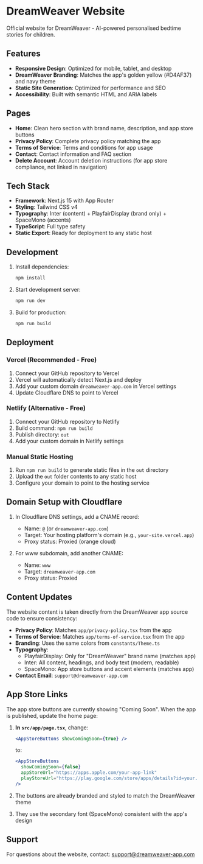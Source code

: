 # DreamWeaver Website

Official website for DreamWeaver - AI-powered personalised bedtime stories for children.

## Features

- **Responsive Design**: Optimized for mobile, tablet, and desktop
- **DreamWeaver Branding**: Matches the app's golden yellow (#D4AF37) and navy theme
- **Static Site Generation**: Optimized for performance and SEO
- **Accessibility**: Built with semantic HTML and ARIA labels

## Pages

- **Home**: Clean hero section with brand name, description, and app store buttons
- **Privacy Policy**: Complete privacy policy matching the app
- **Terms of Service**: Terms and conditions for app usage
- **Contact**: Contact information and FAQ section
- **Delete Account**: Account deletion instructions (for app store compliance, not linked in navigation)

## Tech Stack

- **Framework**: Next.js 15 with App Router
- **Styling**: Tailwind CSS v4
- **Typography**: Inter (content) + PlayfairDisplay (brand only) + SpaceMono (accents)
- **TypeScript**: Full type safety
- **Static Export**: Ready for deployment to any static host

## Development

1. Install dependencies:

   ```bash
   npm install
   ```

2. Start development server:

   ```bash
   npm run dev
   ```

3. Build for production:
   ```bash
   npm run build
   ```

## Deployment

### Vercel (Recommended - Free)

1. Connect your GitHub repository to Vercel
2. Vercel will automatically detect Next.js and deploy
3. Add your custom domain `dreamweaver-app.com` in Vercel settings
4. Update Cloudflare DNS to point to Vercel

### Netlify (Alternative - Free)

1. Connect your GitHub repository to Netlify
2. Build command: `npm run build`
3. Publish directory: `out`
4. Add your custom domain in Netlify settings

### Manual Static Hosting

1. Run `npm run build` to generate static files in the `out` directory
2. Upload the `out` folder contents to any static host
3. Configure your domain to point to the hosting service

## Domain Setup with Cloudflare

1. In Cloudflare DNS settings, add a CNAME record:
   - Name: `@` (or `dreamweaver-app.com`)
   - Target: Your hosting platform's domain (e.g., `your-site.vercel.app`)
   - Proxy status: Proxied (orange cloud)

2. For www subdomain, add another CNAME:
   - Name: `www`
   - Target: `dreamweaver-app.com`
   - Proxy status: Proxied

## Content Updates

The website content is taken directly from the DreamWeaver app source code to ensure consistency:

- **Privacy Policy**: Matches `app/privacy-policy.tsx` from the app
- **Terms of Service**: Matches `app/terms-of-service.tsx` from the app
- **Branding**: Uses the same colors from `constants/Theme.ts`
- **Typography**:
  - PlayfairDisplay: Only for "DreamWeaver" brand name (matches app)
  - Inter: All content, headings, and body text (modern, readable)
  - SpaceMono: App store buttons and accent elements (matches app)
- **Contact Email**: `support@dreamweaver-app.com`

## App Store Links

The app store buttons are currently showing "Coming Soon". When the app is published, update the home page:

1. **In `src/app/page.tsx`**, change:

   ```jsx
   <AppStoreButtons showComingSoon={true} />
   ```

   to:

   ```jsx
   <AppStoreButtons
     showComingSoon={false}
     appStoreUrl="https://apps.apple.com/your-app-link"
     playStoreUrl="https://play.google.com/store/apps/details?id=your.package.name"
   />
   ```

2. The buttons are already branded and styled to match the DreamWeaver theme
3. They use the secondary font (SpaceMono) consistent with the app's design

## Support

For questions about the website, contact: support@dreamweaver-app.com
